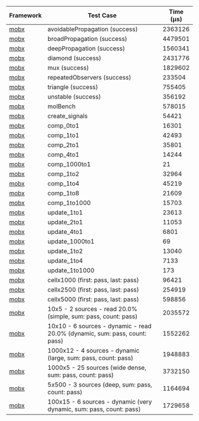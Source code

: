 | Framework | Test Case | Time (μs) |
| --- | --- | --- |
| [mobx](https://github.com/mobxjs/mobx.dart) | avoidablePropagation (success) | 2363126 |
| [mobx](https://github.com/mobxjs/mobx.dart) | broadPropagation (success) | 4479501 |
| [mobx](https://github.com/mobxjs/mobx.dart) | deepPropagation (success) | 1560341 |
| [mobx](https://github.com/mobxjs/mobx.dart) | diamond (success) | 2431776 |
| [mobx](https://github.com/mobxjs/mobx.dart) | mux (success) | 1829602 |
| [mobx](https://github.com/mobxjs/mobx.dart) | repeatedObservers (success) | 233504 |
| [mobx](https://github.com/mobxjs/mobx.dart) | triangle (success) | 755405 |
| [mobx](https://github.com/mobxjs/mobx.dart) | unstable (success) | 356192 |
| [mobx](https://github.com/mobxjs/mobx.dart) | molBench | 578015 |
| [mobx](https://github.com/mobxjs/mobx.dart) | create_signals | 54421 |
| [mobx](https://github.com/mobxjs/mobx.dart) | comp_0to1 | 16301 |
| [mobx](https://github.com/mobxjs/mobx.dart) | comp_1to1 | 42493 |
| [mobx](https://github.com/mobxjs/mobx.dart) | comp_2to1 | 35801 |
| [mobx](https://github.com/mobxjs/mobx.dart) | comp_4to1 | 14244 |
| [mobx](https://github.com/mobxjs/mobx.dart) | comp_1000to1 | 21 |
| [mobx](https://github.com/mobxjs/mobx.dart) | comp_1to2 | 32964 |
| [mobx](https://github.com/mobxjs/mobx.dart) | comp_1to4 | 45219 |
| [mobx](https://github.com/mobxjs/mobx.dart) | comp_1to8 | 21609 |
| [mobx](https://github.com/mobxjs/mobx.dart) | comp_1to1000 | 15703 |
| [mobx](https://github.com/mobxjs/mobx.dart) | update_1to1 | 23613 |
| [mobx](https://github.com/mobxjs/mobx.dart) | update_2to1 | 11053 |
| [mobx](https://github.com/mobxjs/mobx.dart) | update_4to1 | 6801 |
| [mobx](https://github.com/mobxjs/mobx.dart) | update_1000to1 | 69 |
| [mobx](https://github.com/mobxjs/mobx.dart) | update_1to2 | 13040 |
| [mobx](https://github.com/mobxjs/mobx.dart) | update_1to4 | 7133 |
| [mobx](https://github.com/mobxjs/mobx.dart) | update_1to1000 | 173 |
| [mobx](https://github.com/mobxjs/mobx.dart) | cellx1000 (first: pass, last: pass) | 96421 |
| [mobx](https://github.com/mobxjs/mobx.dart) | cellx2500 (first: pass, last: pass) | 254919 |
| [mobx](https://github.com/mobxjs/mobx.dart) | cellx5000 (first: pass, last: pass) | 598856 |
| [mobx](https://github.com/mobxjs/mobx.dart) | 10x5 - 2 sources - read 20.0% (simple, sum: pass, count: pass) | 2035572 |
| [mobx](https://github.com/mobxjs/mobx.dart) | 10x10 - 6 sources - dynamic - read 20.0% (dynamic, sum: pass, count: pass) | 1552262 |
| [mobx](https://github.com/mobxjs/mobx.dart) | 1000x12 - 4 sources - dynamic (large, sum: pass, count: pass) | 1948883 |
| [mobx](https://github.com/mobxjs/mobx.dart) | 1000x5 - 25 sources (wide dense, sum: pass, count: pass) | 3732150 |
| [mobx](https://github.com/mobxjs/mobx.dart) | 5x500 - 3 sources (deep, sum: pass, count: pass) | 1164694 |
| [mobx](https://github.com/mobxjs/mobx.dart) | 100x15 - 6 sources - dynamic (very dynamic, sum: pass, count: pass) | 1729658 |
